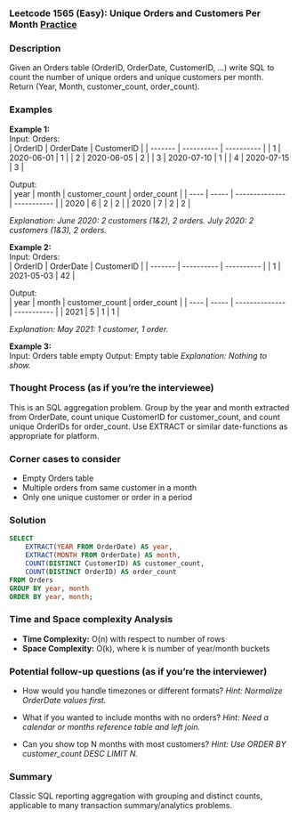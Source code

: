 ### Leetcode 1565 (Easy): Unique Orders and Customers Per Month [Practice](https://leetcode.com/problems/unique-orders-and-customers-per-month)

### Description  
Given an Orders table (OrderID, OrderDate, CustomerID, ...) write SQL to count the number of unique orders and unique customers per month. Return (Year, Month, customer_count, order_count).

### Examples  

**Example 1:**  
Input: Orders:  
| OrderID | OrderDate  | CustomerID |
| ------- | ---------- | ---------- |
| 1       | 2020-06-01 | 1          |
| 2       | 2020-06-05 | 2          |
| 3       | 2020-07-10 | 1          |
| 4       | 2020-07-15 | 3          |

Output:  
| year | month | customer_count | order_count |
| ---- | ----- | -------------- | ----------- |
| 2020 | 6     | 2              | 2           |
| 2020 | 7     | 2              | 2           |

*Explanation: June 2020: 2 customers (1&2), 2 orders. July 2020: 2 customers (1&3), 2 orders.*

**Example 2:**  
Input: Orders:  
| OrderID | OrderDate  | CustomerID |
| ------- | ---------- | ---------- |
| 1       | 2021-05-03 | 42         |

Output:  
| year | month | customer_count | order_count |
| ---- | ----- | -------------- | ----------- |
| 2021 | 5     | 1              | 1           |

*Explanation: May 2021: 1 customer, 1 order.*

**Example 3:**  
Input: Orders table empty
Output: Empty table
*Explanation: Nothing to show.*


### Thought Process (as if you’re the interviewee)  
This is an SQL aggregation problem. Group by the year and month extracted from OrderDate, count unique CustomerID for customer_count, and count unique OrderIDs for order_count. Use EXTRACT or similar date-functions as appropriate for platform.


### Corner cases to consider  
- Empty Orders table
- Multiple orders from same customer in a month
- Only one unique customer or order in a period


### Solution

```sql
SELECT
    EXTRACT(YEAR FROM OrderDate) AS year,
    EXTRACT(MONTH FROM OrderDate) AS month,
    COUNT(DISTINCT CustomerID) AS customer_count,
    COUNT(DISTINCT OrderID) AS order_count
FROM Orders
GROUP BY year, month
ORDER BY year, month;
```

### Time and Space complexity Analysis  

- **Time Complexity:** O(n) with respect to number of rows
- **Space Complexity:** O(k), where k is number of year/month buckets


### Potential follow-up questions (as if you’re the interviewer)  

- How would you handle timezones or different formats?
  *Hint: Normalize OrderDate values first.*

- What if you wanted to include months with no orders?
  *Hint: Need a calendar or months reference table and left join.*

- Can you show top N months with most customers?
  *Hint: Use ORDER BY customer_count DESC LIMIT N.*

### Summary
Classic SQL reporting aggregation with grouping and distinct counts, applicable to many transaction summary/analytics problems.